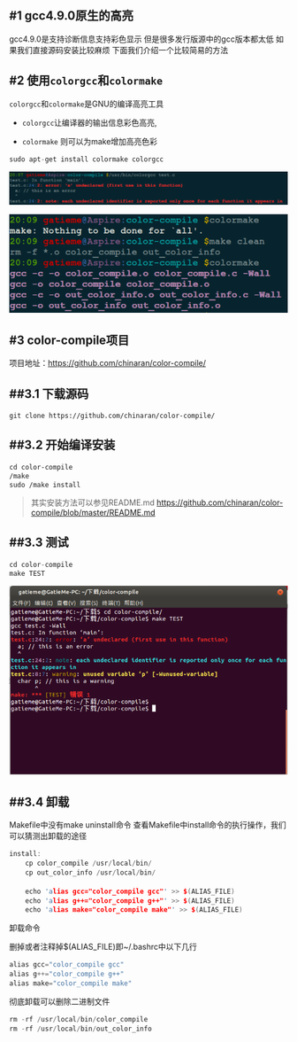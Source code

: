 #1	gcc4.9.0原生的高亮
-------

gcc4.9.0是支持诊断信息支持彩色显示
但是很多发行版源中的gcc版本都太低
如果我们直接源码安装比较麻烦
下面我们介绍一个比较简易的方法


#2	使用`colorgcc`和`colormake`
-------


`colorgcc`和`colormake`是GNU的编译高亮工具

*	`colorgcc`让编译器的输出信息彩色高亮, 

*	`colormake` 则可以为make增加高亮色彩


```cpp
sudo apt-get install colormake colorgcc
```


![gcc的高亮颜色](colorgcc.png)

![make的高亮输出](colormake.png)



#3	color-compile项目
-------


项目地址：https://github.com/chinaran/color-compile/


##3.1	下载源码
-------
```
git clone https://github.com/chinaran/color-compile/
```

##3.2	开始编译安装
-------


```
cd color-compile
/make
sudo /make install
```
>其实安装方法可以参见README.md
https://github.com/chinaran/color-compile/blob/master/README.md

##3.3	测试
-------


```cpp
cd color-compile
make TEST
```


![color-compile颜色高亮输出](color-compile.png)



##3.4	卸载
-------

Makefile中没有make uninstall命令
查看Makefile中install命令的执行操作，我们可以猜测出卸载的途径


```cpp
install:
	cp color_compile /usr/local/bin/
	cp out_color_info /usr/local/bin/

	echo 'alias gcc="color_compile gcc"' >> $(ALIAS_FILE)
	echo 'alias g++="color_compile g++"' >> $(ALIAS_FILE)
	echo 'alias make="color_compile make"' >> $(ALIAS_FILE)
```

卸载命令

删掉或者注释掉$(ALIAS_FILE)即~/.bashrc中以下几行

```cpp
alias gcc="color_compile gcc"
alias g++="color_compile g++"
alias make="color_compile make"
```


彻底卸载可以删除二进制文件


```cpp
rm -rf /usr/local/bin/color_compile
rm -rf /usr/local/bin/out_color_info
```

